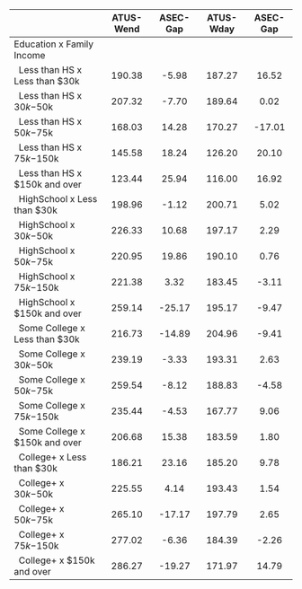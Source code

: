 
|                      |    ATUS-Wend |     ASEC-Gap |    ATUS-Wday |     ASEC-Gap |
| -------------------- | :----------: | :----------: | :----------: | :----------: |
| Education x Family Income |              |              |              |              |
| &nbsp;&nbsp;Less than HS x Less than $30k |       190.38 |        -5.98 |       187.27 |        16.52 |
| &nbsp;&nbsp;Less than HS x $30k-$50k |       207.32 |        -7.70 |       189.64 |         0.02 |
| &nbsp;&nbsp;Less than HS x $50k-$75k |       168.03 |        14.28 |       170.27 |       -17.01 |
| &nbsp;&nbsp;Less than HS x $75k-$150k |       145.58 |        18.24 |       126.20 |        20.10 |
| &nbsp;&nbsp;Less than HS x $150k and over |       123.44 |        25.94 |       116.00 |        16.92 |
| &nbsp;&nbsp;HighSchool x Less than $30k |       198.96 |        -1.12 |       200.71 |         5.02 |
| &nbsp;&nbsp;HighSchool x $30k-$50k |       226.33 |        10.68 |       197.17 |         2.29 |
| &nbsp;&nbsp;HighSchool x $50k-$75k |       220.95 |        19.86 |       190.10 |         0.76 |
| &nbsp;&nbsp;HighSchool x $75k-$150k |       221.38 |         3.32 |       183.45 |        -3.11 |
| &nbsp;&nbsp;HighSchool x $150k and over |       259.14 |       -25.17 |       195.17 |        -9.47 |
| &nbsp;&nbsp;Some College x Less than $30k |       216.73 |       -14.89 |       204.96 |        -9.41 |
| &nbsp;&nbsp;Some College x $30k-$50k |       239.19 |        -3.33 |       193.31 |         2.63 |
| &nbsp;&nbsp;Some College x $50k-$75k |       259.54 |        -8.12 |       188.83 |        -4.58 |
| &nbsp;&nbsp;Some College x $75k-$150k |       235.44 |        -4.53 |       167.77 |         9.06 |
| &nbsp;&nbsp;Some College x $150k and over |       206.68 |        15.38 |       183.59 |         1.80 |
| &nbsp;&nbsp;College+ x Less than $30k |       186.21 |        23.16 |       185.20 |         9.78 |
| &nbsp;&nbsp;College+ x $30k-$50k |       225.55 |         4.14 |       193.43 |         1.54 |
| &nbsp;&nbsp;College+ x $50k-$75k |       265.10 |       -17.17 |       197.79 |         2.65 |
| &nbsp;&nbsp;College+ x $75k-$150k |       277.02 |        -6.36 |       184.39 |        -2.26 |
| &nbsp;&nbsp;College+ x $150k and over |       286.27 |       -19.27 |       171.97 |        14.79 |

